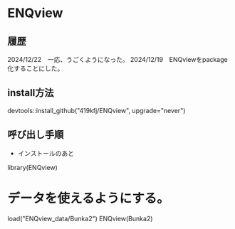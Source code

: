 # ENQview

## 履歴
2024/12/22　一応、うごくようになった。
2024/12/19　ENQviewをpackage化することにした。

## install方法

devtools::install_github("419kfj/ENQview", upgrade="never")

## 呼び出し手順

- インストールのあと

library(ENQview)

# データを使えるようにする。

load("ENQview_data/Bunka2")
ENQview(Bunka2)
